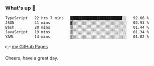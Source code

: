 ### What's up 👋

<!--START_SECTION:waka-->

```txt
TypeScript   22 hrs 7 mins   ███████████████████████░░   92.66 %
JSON         41 mins         ▓░░░░░░░░░░░░░░░░░░░░░░░░   02.93 %
Bash         20 mins         ▒░░░░░░░░░░░░░░░░░░░░░░░░   01.44 %
JavaScript   19 mins         ▒░░░░░░░░░░░░░░░░░░░░░░░░   01.34 %
YAML         14 mins         ▒░░░░░░░░░░░░░░░░░░░░░░░░   01.02 %
```

<!--END_SECTION:waka-->

👉 [my GitHub Pages](https://ykzhukian.github.io)

Cheers, have a great day.

